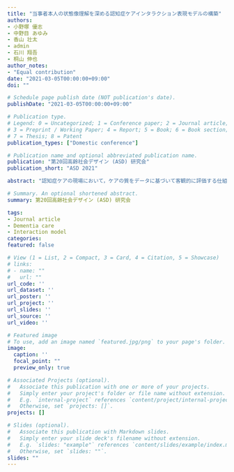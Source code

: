 ```yaml
---
title: "当事者本人の状態像理解を深める認知症ケアインタラクション表現モデルの構築"
authors:
- 小野塚 優志
- 中野目 あゆみ
- 香山 壮太
- admin
- 石川 翔吾
- 桐山 伸也
author_notes:
- "Equal contribution"
date: "2021-03-05T00:00:00+09:00"
doi: ""

# Schedule page publish date (NOT publication's date).
publishDate: "2021-03-05T00:00:00+09:00"

# Publication type.
# Legend: 0 = Uncategorized; 1 = Conference paper; 2 = Journal article;
# 3 = Preprint / Working Paper; 4 = Report; 5 = Book; 6 = Book section;
# 7 = Thesis; 8 = Patent
publication_types: ["Domestic conference"]

# Publication name and optional abbreviated publication name.
publication: "第20回高齢社会デザイン (ASD) 研究会"
publication_short: "ASD 2021"

abstract: "認知症ケアの現場において，ケアの質をデータに基づいて客観的に評価する仕組みは未だ発展途上である.筆者らは，ケア場面における人や環境の状況を複数の方法でセンシングし，データに適切な解釈を与えてケアインタラクションの特徴を複数の観点で見える化し，よいケアとは何かを客観化するのに役立つエビデンスを創出・蓄積している. 代表的な認知症ケア技法であるユマニチュードを対象に，介入行動の特徴を捉える表現モデルを設計・活用してケアの客観的評価を進めている．本稿では，既存の行動表現モデルを拡張し，被介護者本人の状態を記述でき，介護者と被介護者の関係性を捉えられるインタラクション表現モデルを提案する．複数の事例で行動記述を実践し，ケアのエキスパートの視点で，提案モデルがケア場面における介入行動の的確な評価に有用であることを示す．"

# Summary. An optional shortened abstract.
summary: 第20回高齢社会デザイン (ASD) 研究会

tags:
- Journal article
- Dementia care
- Interaction model
categories: 
featured: false

# View (1 = List, 2 = Compact, 3 = Card, 4 = Citation, 5 = Showcase)
# links:
# - name: ""
#   url: ""
url_code: ''
url_dataset: ''
url_poster: ''
url_project: ''
url_slides: ''
url_source: ''
url_video: ''

# Featured image
# To use, add an image named `featured.jpg/png` to your page's folder. 
image:
  caption: ''
  focal_point: ""
  preview_only: true

# Associated Projects (optional).
#   Associate this publication with one or more of your projects.
#   Simply enter your project's folder or file name without extension.
#   E.g. `internal-project` references `content/project/internal-project/index.md`.
#   Otherwise, set `projects: []`.
projects: []

# Slides (optional).
#   Associate this publication with Markdown slides.
#   Simply enter your slide deck's filename without extension.
#   E.g. `slides: "example"` references `content/slides/example/index.md`.
#   Otherwise, set `slides: ""`.
slides: ""
---
```

